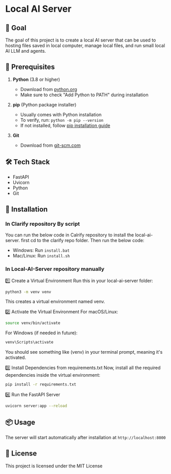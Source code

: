 # Local AI Server

## 🎯 Goal
The goal of this project is to create a local AI server that can be used to hosting files saved in local computer, manage local files, and run small local AI LLM and agents.

## 📝 Prerequisites
1. **Python** (3.8 or higher)
   - Download from [python.org](https://www.python.org/downloads/)
   - Make sure to check "Add Python to PATH" during installation
   
2. **pip** (Python package installer)
   - Usually comes with Python installation
   - To verify, run: `python -m pip --version`
   - If not installed, follow [pip installation guide](https://pip.pypa.io/en/stable/installation/)

3. **Git**
   - Download from [git-scm.com](https://git-scm.com/downloads)

## 🛠 Tech Stack
- FastAPI
- Uvicorn
- Python
- Git

## 🚀 Installation
### In Clarify repository By script
You can run the below code in Calrify repository to install the local-ai-server. first cd to the clarify repo folder. Then run the below code:
- Windows: Run `install.bat`
- Mac/Linux: Run `install.sh`

### In Local-AI-Server repository manually
1️⃣ Create a Virtual Environment
Run this in your local-ai-server folder:
```bash
python3 -m venv venv
```
This creates a virtual environment named venv.

2️⃣ Activate the Virtual Environment
For macOS/Linux:
```bash
source venv/bin/activate
```
For Windows (if needed in future):
```bash
venv\Scripts\activate
```
You should see something like (venv) in your terminal prompt, meaning it's activated.

3️⃣ Install Dependencies from requirements.txt
Now, install all the required dependencies inside the virtual environment:
```bash
pip install -r requirements.txt
```

4️⃣ Run the FastAPI Server

```bash
uvicorn server:app --reload
```

## 📦 Usage
The server will start automatically after installation at `http://localhost:8000`

## 📝 License
This project is licensed under the MIT License





